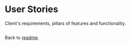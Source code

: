 # User Stories

Client's requirements, pillars of features and functionality.
```

```
Back to [readme](README.md).
